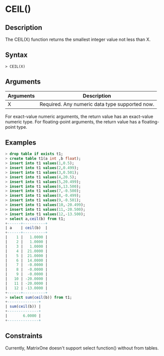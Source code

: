 # **CEIL()**

## **Description**

The CEIL(X) function returns the smallest integer value not less than X.


## **Syntax**

```
> CEIL(X)
```
## **Arguments**
|  Arguments   | Description  |
|  ----  | ----  |
| X | Required. Any numeric data type supported now. |


For exact-value numeric arguments, the return value has an exact-value numeric type. For floating-point arguments, the return value has a floating-point type.





## **Examples**

```sql
> drop table if exists t1;
> create table t1(a int ,b float);
> insert into t1 values(1,0.5);
> insert into t1 values(2,0.499);
> insert into t1 values(3,0.501);
> insert into t1 values(4,20.5);
> insert into t1 values(5,20.499);
> insert into t1 values(6,13.500);
> insert into t1 values(7,-0.500);
> insert into t1 values(8,-0.499);
> insert into t1 values(9,-0.501);
> insert into t1 values(10,-20.499);
> insert into t1 values(11,-20.500);
> insert into t1 values(12,-13.500);
> select a,ceil(b) from t1;
+------+----------+
| a    | ceil(b)  |
+------+----------+
|    1 |   1.0000 |
|    2 |   1.0000 |
|    3 |   1.0000 |
|    4 |  21.0000 |
|    5 |  21.0000 |
|    6 |  14.0000 |
|    7 |  -0.0000 |
|    8 |  -0.0000 |
|    9 |  -0.0000 |
|   10 | -20.0000 |
|   11 | -20.0000 |
|   12 | -13.0000 |
+------+----------+
> select sum(ceil(b)) from t1;
+--------------+
| sum(ceil(b)) |
+--------------+
|       6.0000 |
+--------------+

```

## Constraints
Currently, MatrixOne doesn't support select function() without from tables.
